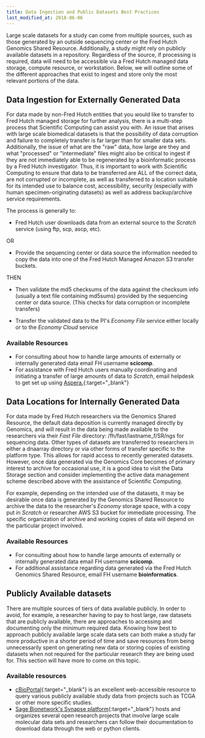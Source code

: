 ```yaml
---
title: Data Ingestion and Public Datasets Best Practices
last_modified_at: 2018-06-06
---
```

Large scale datasets for a study can come from multiple sources, such as those generated by an outside sequencing center or the Fred Hutch Genomics Shared Resource.  Additionally, a study might rely on publicly available datasets in a repository.  Regardless of the source, if processing is required, data will need to be accessible via a Fred Hutch managed data storage, compute resource, or workstation.  Below, we will outline some of the different approaches that exist to ingest and store only the most relevant portions of the data.

## Data Ingestion for Externally Generated Data
For data made by non-Fred Hutch entities that you would like to transfer to Fred Hutch managed storage for further analysis, there is a multi-step process that Scientific Computing can assist you with.  An issue that arises with large scale biomedical datasets is that the possibility of data corruption and failure to completely transfer is far larger than for smaller data sets. Additionally, the issue of what are the "raw" data, how large are they and what "processed" or "intermediate" files might also be critical to ingest if they are not immediately able to be regenerated by a bioinformatic process by a Fred Hutch investigator.  Thus, it is important to work with Scientific Computing to ensure that data to be transferred are ALL of the correct data, are not corrupted or incomplete, as well as transferred to a location suitable for its intended use to balance cost, accessibility, security (especially with human specimen-originating datasets) as well as address backup/archive service requirements.  

The process is generally to:
- Fred Hutch user downloads data from an external source to the *Scratch* service (using ftp, scp, ascp, etc).

OR

- Provide the sequencing center or data source the information needed to copy the data into one of the Fred Hutch Managed Amazon S3 transfer buckets.

THEN
- Then validate the md5 checksums of the data against the checksum info (usually a text file containing md5sums) provided by the sequencing center or data source. (This checks for data corruption or incomplete transfers)

- Transfer the validated data to the PI's *Economy File* service either locally or to the *Economy Cloud* service

### Available Resources
  - For consulting about how to handle large amounts of externally or internally generated data email FH username **scicomp**.
  - For assistance with Fred Hutch users manually coordinating and initiating a transfer of large amounts of data to *Scratch*, email helpdesk to get set up using [Aspera.](https://aspera.fhcrc.org/index.html){:target="_blank"}<!--_-->

## Data Locations for Internally Generated Data
For data made by Fred Hutch researchers via the Genomics Shared Resource, the default data deposition is currently managed directly by Genomics, and will result in the data being made available to the researchers via their *Fast File* directory: /fh/fast/lastname_f/SR/ngs for sequencing data.  Other types of datasets are transferred to researchers in either a dnaarray directory or via other forms of transfer specific to the platform type.  This allows for rapid access to recently generated datasets.  However, once data generated via the Genomics Core becomes of primary interest to archive for occasional use, it is a good idea to visit the Data Storage section and consider implementing the active data management scheme described above with the assistance of Scientific Computing.  

For example, depending on the intended use of the datasets, it may be desirable once data is generated by the Genomics Shared Resource to archive the data to the researcher's *Economy* storage space, with a copy put in *Scratch* or researcher AWS S3 bucket for immediate processing.  The specific organization of archive and working copies of data will depend on the particular project involved.  

### Available Resources
  - For consulting about how to handle large amounts of externally or internally generated data email FH username **scicomp**.
  - For additional assistance regarding data generated via the Fred Hutch Genomics Shared Resource, email FH username **bioinformatics**.

## Publicly Available datasets
There are multiple sources of tiers of data available publicly.  In order to avoid, for example, a researcher having to pay to host large, raw datasets that are publicly available, there are approaches to accessing and documenting only the minimum required data.  Knowing how best to approach publicly available large scale data sets can both make a study far more productive in a shorter period of time and save resources from being unnecessarily spent on generating new data or storing copies of existing datasets when not required for the particular research they are being used for.  This section will have more to come on this topic.  

### Available resources
  - [cBioPortal](http://www.cbioportal.org/){:target="_blank"}<!--_--> is an excellent web-accessible resource to query various publicly available study data from projects such as TCGA or other more specific studies.  
  - [Sage Bionetwork's Synapse platform](https://www.synapse.org/#!StandaloneWiki:OpenResearchProjects){:target="_blank"}<!--_--> hosts and organizes several open research projects that involve large scale molecular data sets and researchers can follow their documentation to download data through the web or python clients.  
